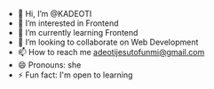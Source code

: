 - 👋 Hi, I’m @KADEOTI
- 👀 I’m interested in Frontend 
- 🌱 I’m currently learning Frontend 
- 💞️ I’m looking to collaborate on Web Development 
- 📫 How to reach me adeotijesutofunmi@gmail.com 
- 😄 Pronouns: she
- ⚡ Fun fact: I'm open to learning 

<!---
KADEOTI/KADEOTI is a ✨ special ✨ repository because its `README.md` (this file) appears on your GitHub profile.
You can click the Preview link to take a look at your changes.
--->
